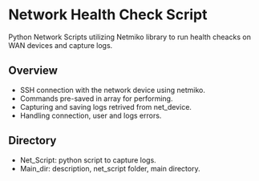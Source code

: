 # Network Health Check Script
Python Network Scripts utilizing Netmiko library to run health cheacks on WAN devices and capture logs.

## Overview
* SSH connection with the network device using netmiko.
* Commands pre-saved in array for performing.
* Capturing and saving logs retrived from net_device.
* Handling connection, user and logs errors.

## Directory
* Net_Script: python script to capture logs.
* Main_dir: description, net_script folder, main directory.



